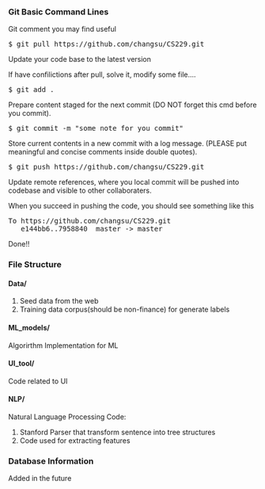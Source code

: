 
### Git Basic Command Lines
Git comment you may find useful

<pre>
$ git pull https://github.com/changsu/CS229.git
</pre>

Update your code base to the latest version

If have confilictions after pull, solve it, modify some file....

<pre>
$ git add .
</pre>

Prepare content staged for the next commit (DO NOT forget this cmd before
you commit).

<pre>
$ git commit -m "some note for you commit"
</pre>

Store current contents in a new commit with a log message. (PLEASE put
meaningful and concise comments inside double quotes).

<pre>
$ git push https://github.com/changsu/CS229.git
</pre>
Update remote references, where you local commit will be pushed into
codebase and visible to other collaboraters.

When you succeed in pushing the code, you should see something like this
<pre>
To https://github.com/changsu/CS229.git
   e144bb6..7958840  master -> master
</pre>

Done!!

### File Structure

#### Data/
1. Seed data from the web
2. Training data corpus(should be non-finance) for generate labels

#### ML_models/
Algorirthm Implementation for ML

#### UI_tool/
Code related to UI

####  NLP/
Natural Language Processing Code:
1. Stanford Parser that transform sentence into tree structures
2. Code used for extracting features


### Database Information
Added in the future
